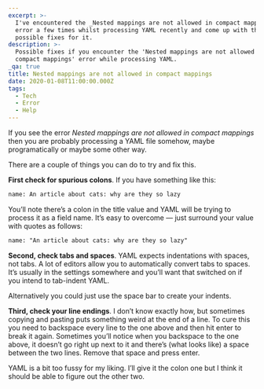 ```yaml
---
excerpt: >-
  I've encountered the _Nested mappings are not allowed in compact mappings_
  error a few times whilst processing YAML recently and come up with three
  possible fixes for it.
description: >-
  Possible fixes if you encounter the 'Nested mappings are not allowed in
  compact mappings' error while processing YAML.
_qa: true
title: Nested mappings are not allowed in compact mappings
date: 2020-01-08T11:00:00.000Z
tags:
  - Tech
  - Error
  - Help
---
```

If you see the error _Nested mappings are not allowed in compact mappings_ then you are probably processing a YAML file somehow, maybe programatically or maybe some other way.

There are a couple of things you can do to try and fix this.

**First check for spurious colons**. If you have something like this:

```html
name: An article about cats: why are they so lazy
```

You’ll note there’s a colon in the title value and YAML will be trying to process it as a field name. It’s easy to overcome — just surround your value with quotes as follows:

```html
name: "An article about cats: why are they so lazy"
```

**Second, check tabs and spaces**. YAML expects indentations with spaces, not tabs. A lot of editors allow you to automatically convert tabs to spaces. It’s usually in the settings somewhere and you’ll want that switched on if you intend to tab-indent YAML.

Alternatively you could just use the space bar to create your indents. 

**Third, check your line endings**. I don’t know exactly how, but sometimes copying and pasting puts something weird at the end of a line. To cure this you need to backspace every line to the one above and then hit enter to break it again. Sometimes you’ll notice when you backspace to the one above, it doesn’t go right up next to it and there’s (what looks like) a space between the two lines. Remove that space and press enter.

YAML is a bit too fussy for my liking. I’ll give it the colon one but I think it should be able to figure out the other two. 

